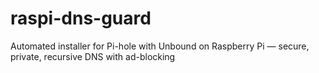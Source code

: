 # raspi-dns-guard
Automated installer for Pi-hole with Unbound on Raspberry Pi — secure, private, recursive DNS with ad-blocking
